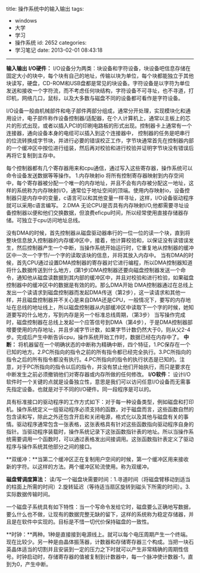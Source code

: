 title: 操作系统中的输入输出
tags:
  - windows
  - 大学
  - 学习
  - 操作系统
id: 2652
categories:
  - 学习笔记
date: 2013-02-01 08:43:18
---

**输入输出**
**I/O硬件：**
I/O设备分为两类：块设备和字符设备，块设备吧信息存储在固定大小的块中，每个块有自己的地址，传输以块为单位，每个块都能独立于其他块读写，硬盘，CD-ROM和USB盘都是常见的块设备。字符设备是以字符为单位发送和接收一个字符流，而不考虑任何块结构，字符设备不可寻址，也不寻道，打印机，网络几口，鼠标，以及大多数与磁盘不同的设备都可看作是字符设备。

I/O设备一般由机械部件和电子部件两部分组成，通常分开处理，实现模块化和通用设计，电子部件称作设备控制器/适配器，在个人计算机上，通常以主板上的芯片的形式出现，或者以插入PCI的印刷电路板的形式出现。控制器卡上通常有一个连接器，通向设备本身的电缆可以插入到这个连接器中，
控制器的任务是吧串行的位流转换成字节块，并进行必要的错误校正工作，字节块通常首先在控制器内部的一个缓冲区中按位进行组装，然后再对校验和进行校验并证明字节块没有错误后再将它复制到主存中。

每个控制器都有几个寄存器用来和cpu通信，通过写入这些寄存器，操作系统可以命令设备发送数据等等操作。
1.内存映射io
将所有控制寄存器映射到内存空间中，每个寄存器被分配一个唯一的内存地址，并且不会有内存被分配这一地址，这样的系统称为内存映射I/O，通常位于地址空间的顶端。使用内存映射io，设备控制器只是内存中的变量，c语言可以和其他变量一样寻址，这样，I/O设备驱动程序就可以采用c语言编写。
2.DMA
无论CPU是否具有内存映射I/O,他都需要寻址设备控制器以便和他们交换数据，但浪费eficpu时间，所以经常使用直接存储器存储。可独立于cpu访问地址总线。

没有DMA的时候，首先控制器从磁盘驱动器串行的一位一位的读一个块，直到将整块信息放入控制器的内存缓冲区中，接着，他计算校验和，以保证没有读错误发生，然后控制器产生一个中断，当操作系统开始运行时，它重复地从控制器的缓冲区中一次一个字节/一个字的读取该块的信息，并将其放入内存中。
当有DMA的时候，首先CPU通过设置DMA控制器的寄存器对它进行编程，所以DMA控制器知道将什么数据传送到什么地方，(第1步)DMA控制器还要向磁盘控制器发送一个命令，通知他从磁盘读数据到其内部的缓冲区中，并且对校验和进行检验，如果磁盘控制器中的缓冲区中的数据是有效的的。那么DMA开始
DMA控制器通过在总线上发出一个读请求到磁盘控制器而发起DMA传送（第2步），这一读请求和其他一样，并且磁盘控制器并不关心是来自DMA还是CPU，一般情况下，要写的内存地址在总线的地址线上，所以磁盘控制器从内部缓冲区中读取下一个字的时候，她知道要写的什么地方，写到内存是另一个标准总线周期，（第3步）
当写操作完成时，磁盘控制器在总线上发起一个应答信号到DMA（第4步），于是DMA控制器部增要使用的内存地址，并且步减字节计数，如果字节计数仍然大于0，则从父2-4步。完成后产生中断告诉cpu，操作系统开始工作时，数据已经在内存中了。
**中断：**
将机器留在一个明确状态的中断称为精确中断，四个特征，1.PC保存在一个已知的地方。2.PC所指向的指令之前的所有指令都已经完全执行。3.PC所指向的指令之后的所有指令都没有执行。4.PC所指向的指令的执行状态是已知的。注意，对于PC所指向的指令以后的指令，并没有禁止他们开始执行，而只是要求在中断发生之前必须撤销他们对寄存器或内存所做的任何修改。
**I/O软件：**
设计I/O软件时一个关键的点就是设备独立性，意思是我们可以访问任意I/O设备而无需事先指定设备。也就是对于不同的I/O硬件。同一段程序是可以的。

具有标准接口的驱动程序的工作方式如下：对于每一种设备类型，例如磁盘和打印机。操作系统定义一组驱动程序必须支持的函数，对于磁盘而言，这些函数自然的包含读和写，除此之外还包含开启和关闭电源，格式化以及其他与磁盘有关的事情。驱动程序通常包含一张表格，这张表格具有针对这些函数指向驱动程序自身的指针。当驱动程序装载时，操作系统记录下这张函数指针表的地址。所以当操作系统需要调用一个函数时，可以通过表格发出间接调用。这张函数指针表定义了驱动程序与操作系统其他部分之间的接口。

**双缓冲：**当第二个缓冲区正在复制用户空间的时候，第一个缓冲区用来接收新的字符。以这样的方法。两个缓冲区轮流使用。称为双缓冲。

**磁盘臂调度算法：**
读/写一个磁盘块需要时间：1.寻道时间（将磁盘臂移动到适当的柱面上所需的时间）2.旋转延迟（等待适当扇区旋转到磁头下所需的时间）。3.实际数据传输时间。

一个磁盘子系统具有如下特性：当一个写命令发给它时，磁盘要么正确地写数据，要么什么也不做，让现有的数据完整无缺的留下，这样的系统称为稳定存储器，并且是在软件中实现的。目标是不惜一切代价保持磁盘的一致性。

**时钟：**两种。1种是直接接到电源线上。就可以每个电压周期产生一个终端。现在比较少。另一种是由晶体振荡器，计数器和存储寄存器三个构成。当把一块石英晶体适当的切割并且安装到一定的压力之下时就可以产生非常精确的周期性信号。时钟启动时，存储寄存器的值被复制到计数器中，每一个脉冲使计数器-1，直到为0，产生中断。